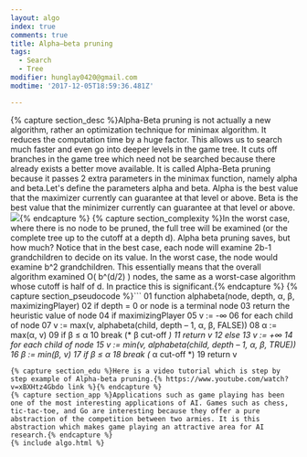 ```yaml
---
layout: algo
index: true
comments: true
title: Alpha–beta pruning
tags:
  - Search
  - Tree
modifier: hunglay0420@gmail.com
modtime: '2017-12-05T18:59:36.481Z'

---
```

{% capture section_desc %}Alpha-Beta pruning is not actually a new algorithm, rather an optimization technique for minimax algorithm. It reduces the computation time by a huge factor. This allows us to search much faster and even go into deeper levels in the game tree. It cuts off branches in the game tree which need not be searched because there already exists a better move available. It is called Alpha-Beta pruning because it passes 2 extra parameters in the minimax function, namely alpha and beta.Let's define the parameters alpha and beta.
Alpha is the best value that the maximizer currently can guarantee at that level or above.
Beta is the best value that the minimizer currently can guarantee at that level or above.
![](http://cdncontribute.geeksforgeeks.org/wp-content/uploads/GeeksForGeeks-Alpha-Beta-Pruning.png){% endcapture %}
{% capture section_complexity %}In the worst case, where there is no node to be pruned, the full tree will be examined (or the complete tree up to the cutoff at a depth d). Alpha beta pruning saves, but how much? Notice that in the best case, each node will examine 2b-1 grandchildren to decide on its value. In the worst case, the node would examine b^2 grandchildren. This essentially means that the overall algorithm examined O( b^(d/2) ) nodes, the same as a worst-case algorithm whose cutoff is half of d. In practice this is significant.{% endcapture %}
{% capture section_pseudocode %}```
01 function alphabeta(node, depth, α, β, maximizingPlayer)
02      if depth = 0 or node is a terminal node
03          return the heuristic value of node
04      if maximizingPlayer
05          v := -∞
06          for each child of node
07              v := max(v, alphabeta(child, depth – 1, α, β, FALSE))
08              α := max(α, v)
09              if β ≤ α
10                  break (* β cut-off *)
11          return v
12      else
13          v := +∞
14          for each child of node
15              v := min(v, alphabeta(child, depth – 1, α, β, TRUE))
16              β := min(β, v)
17              if β ≤ α
18                  break (* α cut-off *)
19          return v
```{% endcapture %}
{% capture section_edu %}Here is a video tutorial which is step by step example of Alpha-beta pruning.{% https://www.youtube.com/watch?v=xBXHtz4Gbdo link %}{% endcapture %}
{% capture section_app %}Applications such as game playing has been one of the most interesting applications of AI. Games such as chess, tic-tac-toe, and Go are interesting because they offer a pure abstraction of the competition between two armies. It is this abstraction which makes game playing an attractive area for AI research.{% endcapture %}
{% include algo.html %}